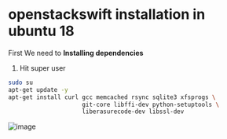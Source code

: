 # openstackswift installation in ubuntu 18
First We need to **Installing dependencies**
1. Hit super user

```bash
sudo su
apt-get update -y
apt-get install curl gcc memcached rsync sqlite3 xfsprogs \
                     git-core libffi-dev python-setuptools \
                     liberasurecode-dev libssl-dev
 ```             
![image](https://github.com/s4ki3f/openstackswift/assets/29111757/242b0d3d-691e-45cd-b02e-34278aa12b98)
